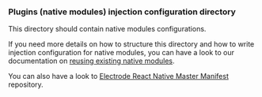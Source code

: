 ### Plugins (native modules) injection configuration directory

This directory should contain native modules configurations.

If you need more details on how to structure this directory and how to write injection configuration for native modules, you can have a look to our documentation on [reusing existing native modules].  

You can also have a look to [Electrode React Native Master Manifest] repository.

[Electrode React Native Master Manifest]: https://github.com/electrode-io/electrode-react-native-manifest

[Reusing existing native modules]: https://github.com/electrode-io/electrode-native/blob/master/docs/platform-parts/manifest/native-modules.md